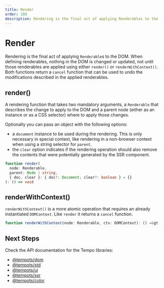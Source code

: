 ```yaml
---
title: Render
order: 100
description: Rendering is the final act of applying Renderables to the DOM. When defining renderables, nothing in the DOM is changed or updated, not until those renderables are applied using either render() or renderWithContext().
---
```

# Render

Rendering is the final act of applying `Renderable`s to the DOM. When defining renderables, nothing in the DOM is changed or updated, not until those renderables are applied using either `render()` or `renderWithContext()`. Both functions return a `cancel` function that can be used to undo the modifications described in the applied renderables.

## render()

A rendering function that takes two mandatory arguments, a `Renderable` that describes the change to apply to the DOM and a parent node (either as an instance or as a CSS selector) where to apply those changes.

Optionally you can pass an object with the following options:

* a `document` instance to be used during the rendering. This is only necessary in special context, like rendering in a non-browser context when using a string selector for `parent`.
* the `clear` option indicates if the rendering operation should also remove the contents that were potentially generated by the SSR component.

```ts
function render(
  node: Renderable,
  parent: Node | string,
  { doc, clear }: { doc?: Document; clear?: boolean } = {}
): () => void
```

## renderWithContext()

`renderWithContext()` is a more atomic operation that requires an already instantiated `DOMContext`. Like `render` it returns a `cancel` function.

```ts
function renderWithContext(node: Renderable, ctx: DOMContext): () =&gt; void
```

## Next Steps

Check the API documentation for the Tempo libraries:

- [@tempots/dom](/library/tempots-dom.html)
- [@tempots/std](/library/tempots-std.html)
- [@tempots/ui](/library/tempots-ui.html)
- [@tempots/ssr](/library/tempots-ssr.html)
- [@tempots/color](/library/tempots-color.html)
